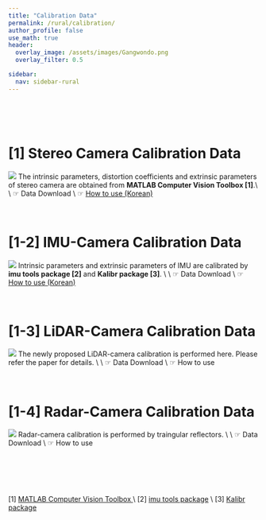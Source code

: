 ```yaml
---
title: "Calibration Data"
permalink: /rural/calibration/
author_profile: false
use_math: true
header:
  overlay_image: /assets/images/Gangwondo.png
  overlay_filter: 0.5

sidebar:
  nav: sidebar-rural
---
```


<br/>
<br/>
<br/>



# [1] Stereo Camera Calibration Data
![ ](https://drive.google.com/uc?id=153hTy3xDSnDw4dY-KQXW5_k0QobDeSTb)
The intrinsic parameters, distortion coefficients and extrinsic parameters of stereo camera are obtained from **MATLAB Computer Vision Toolbox [1]**.\\
\\
☞ Data Download \\
☞ [How to use (Korean)](https://blog.naver.com/iphone7743/222784779485)
<br/>
<br/>
<br/>

# [1-2] IMU-Camera Calibration Data
![ ](https://drive.google.com/uc?id=10ebEo-mdJjBeg5d5OuEboWfANMEkS6q3)
Intrinsic parameters and extrinsic parameters of IMU are calibrated by **imu tools package [2]** and **Kalibr package [3]**. \\
\\
☞ Data Download \\
☞ [How to use (Korean)](https://blog.naver.com/iphone7743/222791696217)
<br/>
<br/>
<br/>

# [1-3] LiDAR-Camera Calibration Data
![ ](https://drive.google.com/uc?id=1So0WXuOtjx8rKoVFhy5E2UD7fXIlFbtb)
The newly proposed LiDAR-camera calibration is performed here. Please refer the paper for details.  \\
\\
☞ Data Download  \\
☞ How to use 
<br/>
<br/>
<br/>

# [1-4] Radar-Camera Calibration Data
![ ](https://drive.google.com/uc?id=1jZxLPbiJeFPDt_42_2tjpRtA8iHddWGf)
Radar-camera calibration is performed by traingular reflectors. \\
\\
☞ Data Download  \\
☞ How to use 




<br/>
<br/>
<br/>
<br/>

[1] [MATLAB Computer Vision Toolbox ](https://kr.mathworks.com/help/vision/ug/camera-calibration.html) \\
[2] [imu tools package](https://github.com/gaowenliang/imu_utils) \\
[3] [Kalibr package](https://github.com/ethz-asl/kalibr/wiki)

<br/>
<br/>
